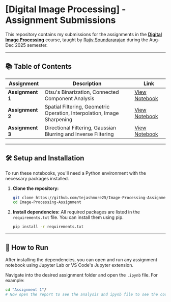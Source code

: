 # [Digital Image Processing] - Assignment Submissions

This repository contains my submissions for the assignments in the [**Digital Image Processing**](https://ece.iisc.ac.in/~rajivs/#/teaching/dip) course, taught by [Rajiv Soundararajan](https://ece.iisc.ac.in/rajiv-soundararajan/) during the Aug-Dec 2025 semester.

---

## 📚 Table of Contents

| Assignment          | Description                                    | Link                                                      |
| ------------------------- | ---------------------------------------------- | --------------------------------------------------------- |
| **Assignment 1** | Otsu's Binarization, Connected Component Analysis     | [View Notebook](./Assignment%201/DIP_Assignment_1.ipynb)      |
| **Assignment 2** |Spatial Filtering, Geometric Operation, Interpolation, Image Sharpening | [View Notebook](./Assignment%202/DIP_Assignment_2.ipynb)      |
| **Assignment 3** |Directional Filtering, Gaussian Blurring and Inverse Filtering | [View Notebook](./Assignment%202/DIP_Assignment_3.ipynb)      |
---

## 🛠️ Setup and Installation

To run these notebooks, you'll need a Python environment with the necessary packages installed.

1.  **Clone the repository:**
    ```bash
    git clone https://github.com/tejashmore25/Image-Processing-Assignment.git
    cd Image-Processing-Assignment
    ```

2.  **Install dependencies:** All required packages are listed in the `requirements.txt` file. You can install them using pip.
    ```bash
    pip install -r requirements.txt
    ```

---

## 🚀 How to Run

After installing the dependencies, you can open and run any assignment notebook using Jupyter Lab or VS Code's Jupyter extension.

Navigate into the desired assignment folder and open the `.ipynb` file. 
For example:
```bash
cd "Assignment 1"/
# Now open the report to see the analysis and ipynb file to see the code
```